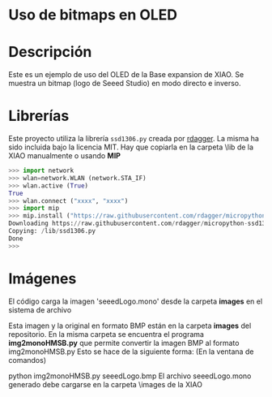 # Uso de bitmaps en OLED

# Descripción
Este es un ejemplo de uso del OLED de la Base expansion de XIAO. Se muestra un bitmap (logo de Seeed Studio) en modo directo e inverso.


# Librerías
Este proyecto utiliza la librería `ssd1306.py` creada por [rdagger](https://github.com/rdagger/micropython-ssd1306). La misma ha sido incluida bajo la licencia MIT.
Hay que copiarla en la carpeta \lib de la XIAO manualmente o usando **MIP**

```python annotate
>>> import network
>>> wlan=network.WLAN (network.STA_IF)
>>> wlan.active (True)
True
>>> wlan.connect ("xxxx", "xxxx")
>>> import mip
>>> mip.install ("https://raw.githubusercontent.com/rdagger/micropython-ssd1306/refs/heads/main/ssd1306.py")
Downloading https://raw.githubusercontent.com/rdagger/micropython-ssd1306/refs/heads/main/ssd1306.py to /lib
Copying: /lib/ssd1306.py
Done
>>> 

```

# Imágenes
El código carga la imagen 'seeedLogo.mono' desde la carpeta **images** en el sistema de archivo

Esta imagen y la original en formato BMP están en la carpeta **images** del repositorio. En la misma carpeta se encuentra el programa **img2monoHMSB.py** que permite convertir la imagen BMP al formato img2monoHMSB.py
Esto se hace de la siguiente forma:
(En la ventana de comandos)

python img2monoHMSB.py seeedLogo.bmp
El archivo seeedLogo.mono generado debe cargarse en la carpeta \images de la XIAO

